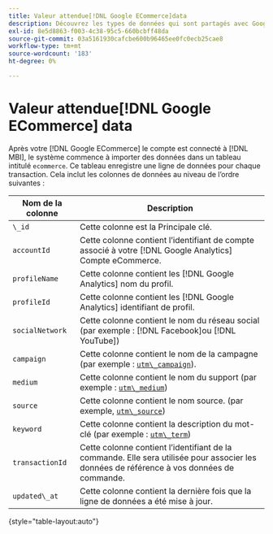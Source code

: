 ```yaml
---
title: Valeur attendue[!DNL Google ECommerce]data
description: Découvrez les types de données qui sont partagés avec Google ECommerce.
exl-id: 8e5d8863-f003-4c38-95c5-660bcbff48da
source-git-commit: 03a5161930cafcbe600b96465ee0fc0ecb25cae8
workflow-type: tm+mt
source-wordcount: '183'
ht-degree: 0%

---
```


# Valeur attendue[!DNL Google ECommerce] data

Après votre [!DNL Google ECommerce] le compte est connecté à [!DNL MBI], le système commence à importer des données dans un tableau intitulé `ecommerce`. Ce tableau enregistre une ligne de données pour chaque transaction. Cela inclut les colonnes de données au niveau de l’ordre suivantes :

| Nom de la colonne | Description |
|-----|-----|
| `\_id` | Cette colonne est la Principale clé. |
| `accountId` | Cette colonne contient l’identifiant de compte associé à votre [!DNL Google Analytics] Compte eCommerce. |
| `profileName` | Cette colonne contient les [!DNL Google Analytics] nom du profil. |
| `profileId` | Cette colonne contient les [!DNL Google Analytics] identifiant de profil. |
| `socialNetwork` | Cette colonne contient le nom du réseau social (par exemple : [!DNL Facebook]ou [!DNL YouTube]) |
| `campaign` | Cette colonne contient le nom de la campagne (par exemple : [`utm\_campaign`](https://support.google.com/analytics/answer/1033867?hl=en)). |
| `medium` | Cette colonne contient le nom du support (par exemple : [`utm\_medium`](https://support.google.com/analytics/answer/1033867?hl=en)) |
| `source` | Cette colonne contient le nom source. (par exemple, [`utm\_source`](https://support.google.com/analytics/answer/1033867?hl=en)) |
| `keyword` | Cette colonne contient la description du mot-clé (par exemple : [`utm\_term`](https://support.google.com/analytics/answer/1033867?hl=en)) |
| `transactionId` | Cette colonne contient l’identifiant de la commande. Elle sera utilisée pour associer les données de référence à vos données de commande. |
| `updated\_at` | Cette colonne contient la dernière fois que la ligne de données a été mise à jour. |

{style=&quot;table-layout:auto&quot;}
